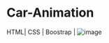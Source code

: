 # Car-Animation
HTML| CSS | Boostrap |
![image](https://user-images.githubusercontent.com/106425954/230782261-64f221be-2623-4e0c-b00f-2362700cb09f.png)
